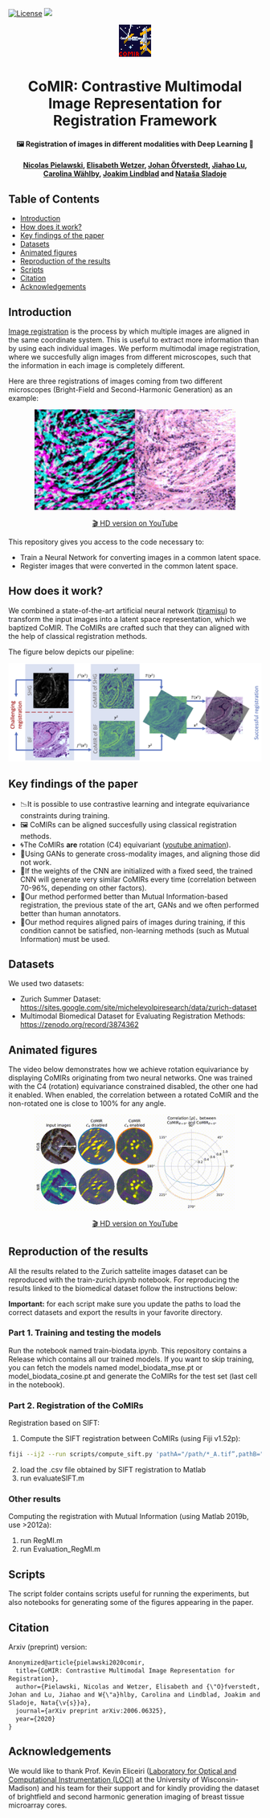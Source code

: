 [![License](https://img.shields.io/github/license/MIDA-group/CoMIR?style=flat-square)](https://opensource.org/licenses/MIT)
[![](https://img.shields.io/badge/python-3.6+-blue.svg?style=flat-square)](https://www.python.org/download/releases/3.6.0/) 

<p align="center">
  <img src="resources/comir_32.png" style="image-rendering: pixelated;" width="64" height="64" />
</p>
<h1 align="center">CoMIR: <b>Co</b>ntrastive <b>M</b>ultimodal <b>I</b>mage <b>R</b>epresentation for Registration Framework</h1>
<h4 align="center">🖼 Registration of images in different modalities with Deep Learning 🤖</h4>
<h4 align="center"><b><a href="mailto:nicolas.pielawski@it.uu.se">Nicolas Pielawski</a>, <a href="mailto:elisabeth.wetzer@it.uu.se">Elisabeth Wetzer</a></b>, <a href="mailto:johan.ofverstedt@it.uu.se">Johan Öfverstedt</a>, <a href="mailto:jiahao.lu@it.uu.se">Jiahao Lu</a>, <a href="mailto:carolina.wahlby@it.uu.se">Carolina Wählby</a>, <a href="mailto:joakim.lindblad@it.uu.se">Joakim Lindblad</a> and <a href="mailto:natasa.sladoje@it.uu.se">Nataša Sladoje</a></h4>

## Table of Contents

- [Introduction](#introduction)
- [How does it work?](#how-does-it-work)
- [Key findings of the paper](#key-findings-of-the-paper)
- [Datasets](#datasets)
- [Animated figures](#animated-figures)
- [Reproduction of the results](#reproduction-of-the-results)
- [Scripts](#scripts)
- [Citation](#citation)
- [Acknowledgements](#acknowledgements)

## Introduction

[Image registration](https://en.wikipedia.org/wiki/Image_registration) is the
process by which multiple images are aligned in the same coordinate system.
This is useful to extract more information than by using each individual
images. We perform multimodal image registration, where we succesfully align
images from different microscopes, such that the information in each image is completely different.

Here are three registrations of images coming from two different microscopes (Bright-Field and Second-Harmonic Generation) as an example:
<div align="center">
  <a href="https://youtu.be/zpcgnqcQgqM"><img src="resources/registration.gif" alt="Registration of three different images" width=400><p>🎬 HD version on YouTube</p></a>
</div>

This repository gives you access to the code necessary to:
* Train a Neural Network for converting images in a common latent space.
* Register images that were converted in the common latent space.

## How does it work?

We combined a state-of-the-art artificial neural network ([tiramisu](https://github.com/npielawski/pytorch_tiramisu/))
to transform the input images into a latent space representation, which we baptized
CoMIR. The CoMIRs are crafted such that they can aligned with the help of classical
registration methods.

The figure below depicts our pipeline:
<p align="center">
  <img src="resources/comir_pipeline.jpg"/>
</p>

## Key findings of the paper

* 📉It is possible to use contrastive learning and integrate equivariance constraints during training.
* 🖼 CoMIRs can be aligned succesfully using classical registration methods.
* 🌀The CoMIRs __are__ rotation (C4) equivariant ([youtube animation](https://youtu.be/iN5GlPWFZ_Q)).
* 🤖Using GANs to generate cross-modality images, and aligning those did not work.
* 🌱If the weights of the CNN are initialized with a fixed seed, the trained CNN will generate very similar CoMIRs every time (correlation between 70-96%, depending on other factors).
* 🦾Our method performed better than Mutual Information-based registration, the previous state of the art, GANs and we often performed better than human annotators.
* 👭Our method requires aligned pairs of images during training, if this condition cannot be satisfied, non-learning methods (such as Mutual Information) must be used.

## Datasets

We used two datasets:
* Zurich Summer Dataset: https://sites.google.com/site/michelevolpiresearch/data/zurich-dataset
* Multimodal Biomedical Dataset for Evaluating Registration Methods: https://zenodo.org/record/3874362

## Animated figures

The video below demonstrates how we achieve rotation equivariance by displaying
CoMIRs originating from two neural networks. One was trained with the C4
(rotation) equivariance constrained disabled, the other one had it enabled.
When enabled, the correlation between a rotated CoMIR and the non-rotated one is close
to 100% for any angle.

<div align="center">
  <a href="https://youtu.be/iN5GlPWFZ_Q"><img src="resources/rotation_equivariance.gif" alt="Rotation equivariance animation" width=400><p>🎬 HD version on YouTube</p></a>
</div>

## Reproduction of the results

All the results related to the Zurich sattelite images dataset can be reproduced
with the train-zurich.ipynb notebook. For reproducing the results linked to the
biomedical dataset follow the instructions below:

**Important:** for each script make sure you update the paths to load the correct
datasets and export the results in your favorite directory.

### Part 1. Training and testing the models
Run the notebook named train-biodata.ipynb. This repository contains a Release
which contains all our trained models. If you want to skip training, you can
fetch the models named model_biodata_mse.pt or model_biodata_cosine.pt and generate
the CoMIRs for the test set (last cell in the notebook).

### Part 2. Registration of the CoMIRs

Registration based on SIFT:
1. Compute the SIFT registration between CoMIRs (using Fiji v1.52p):
```bash
fiji --ij2 --run scripts/compute_sift.py 'pathA="/path/*_A.tif”,pathB="/path/*_B.tif”,result=“SIFTResults.csv"'
```
2. load the .csv file obtained by SIFT registration to Matlab
3. run evaluateSIFT.m

### Other results

Computing the registration with Mutual Information (using Matlab 2019b, use >2012a):
1. run RegMI.m
2. run Evaluation_RegMI.m

## Scripts
The script folder contains scripts useful for running the experiments, but also
notebooks for generating some of the figures appearing in the paper.

## Citation
Arxiv (preprint) version:
```
Anonymized@article{pielawski2020comir,
  title={CoMIR: Contrastive Multimodal Image Representation for Registration},
  author={Pielawski, Nicolas and Wetzer, Elisabeth and {\"O}fverstedt, Johan and Lu, Jiahao and W{\"a}hlby, Carolina and Lindblad, Joakim and Sladoje, Nata{\v{s}}a},
  journal={arXiv preprint arXiv:2006.06325},
  year={2020}
}
```

## Acknowledgements
We would like to thank Prof. Kevin Eliceiri ([Laboratory for Optical and Computational Instrumentation (LOCI)](https://eliceirilab.org/) at the University of Wisconsin-Madison) and his team for their support and for kindly providing the dataset of brightfield and second harmonic generation imaging of breast tissue microarray cores.
